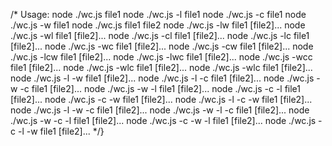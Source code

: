 /* 
  Usage:
  node ./wc.js file1
  node ./wc.js -l file1
  node ./wc.js -c file1
  node ./wc.js -w file1
  node ./wc.js file1 file2
  node ./wc.js -lw file1 [file2]...
  node ./wc.js -wl file1 [file2]...
  node ./wc.js -cl file1 [file2]...
  node ./wc.js -lc file1 [file2]...
  node ./wc.js -wc file1 [file2]...
  node ./wc.js -cw file1 [file2]...
  node ./wc.js -lcw file1 [file2]...
  node ./wc.js -lwc file1 [file2]...
  node ./wc.js -wcc file1 [file2]...
  node ./wc.js -wlc file1 [file2]...
  node ./wc.js -wlc file1 [file2]...
  node ./wc.js -l -w file1 [file2]...
  node ./wc.js -l -c file1 [file2]...
  node ./wc.js -w -c file1 [file2]...
  node ./wc.js -w -l file1 [file2]...
  node ./wc.js -c -l file1 [file2]...
  node ./wc.js -c -w file1 [file2]...
  node ./wc.js -l -c -w file1 [file2]...
  node ./wc.js -l -w -c file1 [file2]...
  node ./wc.js -w -l -c file1 [file2]...
  node ./wc.js -w -c -l file1 [file2]...
  node ./wc.js -c -w -l file1 [file2]...
  node ./wc.js -c -l -w file1 [file2]...
*/}